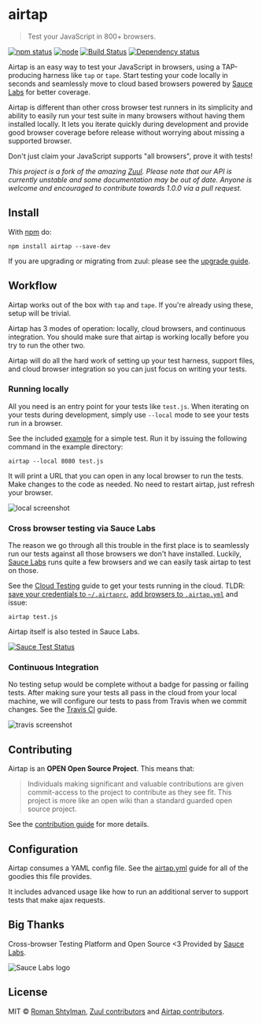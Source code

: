# airtap

> Test your JavaScript in 800+ browsers.

[![npm status](http://img.shields.io/npm/v/airtap.svg)](https://www.npmjs.org/package/airtap)
[![node](https://img.shields.io/node/v/airtap.svg)](https://www.npmjs.org/package/airtap)
[![Build Status](https://travis-ci.org/airtap/airtap.svg?branch=master)](https://travis-ci.org/airtap/airtap)
[![Dependency status](https://img.shields.io/david/airtap/airtap.svg)](https://david-dm.org/airtap/airtap)

Airtap is an easy way to test your JavaScript in browsers, using a TAP-producing harness like `tap` or `tape`. Start testing your code locally in seconds and seamlessly move to cloud based browsers powered by [Sauce Labs](https://saucelabs.com/) for better coverage.

Airtap is different than other cross browser test runners in its simplicity and ability to easily run your test suite in many browsers without having them installed locally. It lets you iterate quickly during development and provide good browser coverage before release without worrying about missing a supported browser.

Don't just claim your JavaScript supports "all browsers", prove it with tests!

*This project is a fork of the amazing [Zuul](https://github.com/defunctzombie/zuul). Please note that our API is currently unstable and some documentation may be out of date. Anyone is welcome and encouraged to contribute towards 1.0.0 via a pull request.*

## Install

With [npm](https://npmjs.org) do:

```
npm install airtap --save-dev
```

If you are upgrading or migrating from zuul: please see the [upgrade guide](./UPGRADING.md).

## Workflow

Airtap works out of the box with `tap` and `tape`. If you're already using these, setup will be trivial.

Airtap has 3 modes of operation: locally, cloud browsers, and continuous integration. You should make sure that airtap is working locally before you try to run the other two.

Airtap will do all the hard work of setting up your test harness, support files, and cloud browser integration so you can just focus on writing your tests.

### Running locally

All you need is an entry point for your tests like `test.js`. When iterating on your tests during development, simply use `--local` mode to see your tests run in a browser.

See the included [example](./example) for a simple test. Run it by issuing the following command in the example directory:

```
airtap --local 8080 test.js
```

It will print a URL that you can open in any local browser to run the tests. Make changes to the code as needed. No need to restart airtap, just refresh your browser.

![local screenshot](./doc/images/local-screenshot.png)

### Cross browser testing via Sauce Labs

The reason we go through all this trouble in the first place is to seamlessly run our tests against all those browsers we don't have installed. Luckily, [Sauce Labs](https://saucelabs.com/) runs quite a few browsers and we can easily task airtap to test on those.

See the [Cloud Testing](./doc/cloud-testing.md) guide to get your tests running in the cloud. TLDR: [save your credentials to `~/.airtaprc`](./doc/airtaprc.md), [add browsers to `.airtap.yml`](./doc/airtap.yml.md) and issue:

```
airtap test.js
```

Airtap itself is also tested in Sauce Labs.

[![Sauce Test Status](https://saucelabs.com/browser-matrix/airtap-ci.svg)](https://saucelabs.com/u/airtap-ci)

### Continuous Integration

No testing setup would be complete without a badge for passing or failing tests. After making sure your tests all pass in the cloud from your local machine, we will configure our tests to pass from Travis when we commit changes. See the [Travis CI](./doc/travis-ci.md) guide.

![travis screenshot](./doc/images/travis-screenshot.png)

## Contributing

Airtap is an **OPEN Open Source Project**. This means that:

> Individuals making significant and valuable contributions are given commit-access to the project to contribute as they see fit. This project is more like an open wiki than a standard guarded open source project.

See the [contribution guide](CONTRIBUTING.md) for more details.

## Configuration

Airtap consumes a YAML config file. See the [airtap.yml](./doc/airtap.yml.md) guide for all of the goodies this file provides.

It includes advanced usage like how to run an additional server to support tests that make ajax requests.

## Big Thanks

Cross-browser Testing Platform and Open Source <3 Provided by [Sauce Labs](https://saucelabs.com).

![Sauce Labs logo](./doc/images/sauce-labs-logo.png)

## License

MIT © [Roman Shtylman](https://github.com/defunctzombie), [Zuul contributors](https://github.com/defunctzombie/zuul/graphs/contributors) and [Airtap contributors](https://github.com/airtap).
